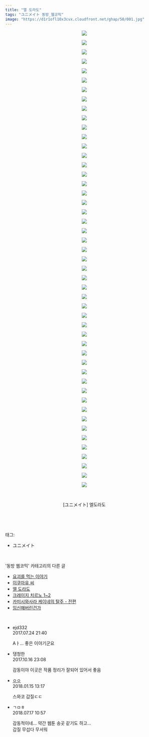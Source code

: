 ```yaml
---
title: "엘 도라도"
tags: "ユニメイト 동방_웹코믹"
image: "https://d1r1ofl10x3cvx.cloudfront.net/ghap/50/001.jpg"
---
```

<div class="article">
<p style="text-align: center; clear: none; float: none;"><img src="{{ site.imgserver7 }}/ghap/50/001.jpg"/></p>
<p style="text-align: center; clear: none; float: none;"><img src="{{ site.imgserver7 }}/ghap/50/002.jpg"/></p>
<p style="text-align: center; clear: none; float: none;"><img src="{{ site.imgserver7 }}/ghap/50/003.jpg"/></p>
<p style="text-align: center; clear: none; float: none;"><img src="{{ site.imgserver7 }}/ghap/50/004.jpg"/></p>
<p style="text-align: center; clear: none; float: none;"><img src="{{ site.imgserver7 }}/ghap/50/005.jpg"/></p>
<p style="text-align: center; clear: none; float: none;"><img src="{{ site.imgserver7 }}/ghap/50/006.jpg"/></p>
<p style="text-align: center; clear: none; float: none;"><img src="{{ site.imgserver7 }}/ghap/50/007.jpg"/></p>
<p style="text-align: center; clear: none; float: none;"><img src="{{ site.imgserver7 }}/ghap/50/008.jpg"/></p>
<p style="text-align: center; clear: none; float: none;"><img src="{{ site.imgserver7 }}/ghap/50/009.jpg"/></p>
<p style="text-align: center; clear: none; float: none;"><img src="{{ site.imgserver7 }}/ghap/50/010.jpg"/></p>
<p style="text-align: center; clear: none; float: none;"><img src="{{ site.imgserver7 }}/ghap/50/011.jpg"/></p>
<p style="text-align: center; clear: none; float: none;"><img src="{{ site.imgserver7 }}/ghap/50/012.jpg"/></p>
<p style="text-align: center; clear: none; float: none;"><img src="{{ site.imgserver7 }}/ghap/50/013.jpg"/></p>
<p style="text-align: center; clear: none; float: none;"><img src="{{ site.imgserver7 }}/ghap/50/014.jpg"/></p>
<p style="text-align: center; clear: none; float: none;"><img src="{{ site.imgserver7 }}/ghap/50/015.jpg"/></p>
<p style="text-align: center; clear: none; float: none;"><img src="{{ site.imgserver7 }}/ghap/50/016.jpg"/></p>
<p style="text-align: center; clear: none; float: none;"><img src="{{ site.imgserver7 }}/ghap/50/017.jpg"/></p>
<p style="text-align: center; clear: none; float: none;"><img src="{{ site.imgserver7 }}/ghap/50/018.jpg"/></p>
<p style="text-align: center; clear: none; float: none;"><img src="{{ site.imgserver7 }}/ghap/50/019.jpg"/></p>
<p style="text-align: center; clear: none; float: none;"><img src="{{ site.imgserver7 }}/ghap/50/020.jpg"/></p>
<p style="text-align: center; clear: none; float: none;"><img src="{{ site.imgserver7 }}/ghap/50/021.jpg"/></p>
<p style="text-align: center; clear: none; float: none;"><img src="{{ site.imgserver7 }}/ghap/50/022.jpg"/></p>
<p style="text-align: center; clear: none; float: none;"><img src="{{ site.imgserver7 }}/ghap/50/023.jpg"/></p>
<p style="text-align: center; clear: none; float: none;"><img src="{{ site.imgserver7 }}/ghap/50/024.jpg"/></p>
<p style="text-align: center; clear: none; float: none;"><img src="{{ site.imgserver7 }}/ghap/50/025.jpg"/></p>
<p style="text-align: center; clear: none; float: none;"><img src="{{ site.imgserver7 }}/ghap/50/026.jpg"/></p>
<p style="text-align: center; clear: none; float: none;"><img src="{{ site.imgserver7 }}/ghap/50/027.jpg"/></p>
<p style="text-align: center; clear: none; float: none;"><img src="{{ site.imgserver7 }}/ghap/50/028.jpg"/></p>
<p style="text-align: center; clear: none; float: none;"><img src="{{ site.imgserver7 }}/ghap/50/029.jpg"/></p>
<p style="text-align: center; clear: none; float: none;"><img src="{{ site.imgserver7 }}/ghap/50/030.jpg"/></p>
<p style="text-align: center; clear: none; float: none;"><img src="{{ site.imgserver7 }}/ghap/50/031.jpg"/></p>
<p style="text-align: center; clear: none; float: none;"><img src="{{ site.imgserver7 }}/ghap/50/032.jpg"/></p>
<p style="text-align: center; clear: none; float: none;"><img src="{{ site.imgserver7 }}/ghap/50/033.jpg"/></p>
<p style="text-align: center; clear: none; float: none;"><img src="{{ site.imgserver7 }}/ghap/50/034.jpg"/></p>
<p style="text-align: center; clear: none; float: none;"><img src="{{ site.imgserver7 }}/ghap/50/035.jpg"/></p>
<p style="text-align: center; clear: none; float: none;"><img src="{{ site.imgserver7 }}/ghap/50/036.jpg"/></p>
<p style="text-align: center; clear: none; float: none;"><img src="{{ site.imgserver7 }}/ghap/50/037.jpg"/></p>
<p style="text-align: center; clear: none; float: none;"><img src="{{ site.imgserver7 }}/ghap/50/038.jpg"/></p>
<p style="text-align: center; clear: none; float: none;"><img src="{{ site.imgserver7 }}/ghap/50/039.jpg"/></p>
<p style="text-align: center; clear: none; float: none;"><img src="{{ site.imgserver7 }}/ghap/50/040.jpg"/></p>
<p style="text-align: center; clear: none; float: none;"><img src="{{ site.imgserver7 }}/ghap/50/041.jpg"/></p>
<p style="text-align: center; clear: none; float: none;"><img src="{{ site.imgserver7 }}/ghap/50/042.jpg"/></p>
<p style="text-align: center; clear: none; float: none;"><img src="{{ site.imgserver7 }}/ghap/50/043.jpg"/></p>
<p style="text-align: center; clear: none; float: none;"><img src="{{ site.imgserver7 }}/ghap/50/044.jpg"/></p>
<p style="text-align: center; clear: none; float: none;"><img src="{{ site.imgserver7 }}/ghap/50/045.jpg"/></p>
<p style="text-align: center; clear: none; float: none;"><img src="{{ site.imgserver7 }}/ghap/50/046.jpg"/></p>
<p style="text-align: center; clear: none; float: none;"><img src="{{ site.imgserver7 }}/ghap/50/047.jpg"/></p>
<p style="text-align: center; clear: none; float: none;"><img src="{{ site.imgserver7 }}/ghap/50/048.jpg"/></p>
<p style="text-align: center; clear: none; float: none;"><img src="{{ site.imgserver7 }}/ghap/50/049.jpg"/></p>
<p style="text-align: center; clear: none; float: none;"><br/></p>
<p style="text-align: center; clear: none; float: none;">[ユニメイト] 엘도라도</p>
<p><br/></p>
</div><br/>
<div class="tagTrail">
<p>태그: </p>
<ul>
<li>ユニメイト</li>
</ul>
</div><br/>
<div class="another">
<p>'동방 웹코믹' 카테고리의 다른 글</p>
<ul>
<li><a href="/ghap_57">요괴를 먹는 이야기</a></li>
<li><a href="/ghap_54">이쿠마유 씨</a></li>
<li><a href="/ghap_50">엘 도라도</a></li>
<li><a href="/ghap_44">크레이지 치르노 1~2</a></li>
<li><a href="/ghap_41">카미시와사라 케이네의 탈주 - 전편</a></li>
<li><a href="/ghap_39">임신해버린건가</a></li>
</ul>
</div><br/>
<div class="cb_module cb_fluid">
<div class="cb_wrt cb_profile">
<div class="comment">
<ul>
<li class="cb_thumb_off" id="comment15043368">
<div class="cb_comment_area">
<div class="cb_info_area">
<div class="cb_section">
<span class="cb_nick_name">ejd332</span>
</div>
<div class="cb_section">
<span class="cb_date">2017.07.24 21:40 </span>
</div>
</div>
<div class="cb_dsc_comment">
<p class="cb_dsc">
											Aㅏ... 좋은 이야기군요
										</p>
</div>
</div></li>
<li class="cb_thumb_off" id="comment15107051">
<div class="cb_comment_area">
<div class="cb_info_area">
<div class="cb_section">
<span class="cb_nick_name">댕청한</span>
</div>
<div class="cb_section">
<span class="cb_date">2017.10.16 23:08 </span>
</div>
</div>
<div class="cb_dsc_comment">
<p class="cb_dsc">
											감동이야 이곳은 작품 정리가 잘되어 있어서 좋음
										</p>
</div>
</div></li>
<li class="cb_thumb_off" id="comment15174718">
<div class="cb_comment_area">
<div class="cb_info_area">
<div class="cb_section">
<span class="cb_nick_name"> <a href="http://http:/ㄱㄷ극딧ㅇ7z8au1bh" onclick="return openLinkInNewWindow(this)">ㅇㅇ</a></span>
</div>
<div class="cb_section">
<span class="cb_date">2018.01.15 13:17 </span>
</div>
</div>
<div class="cb_dsc_comment">
<p class="cb_dsc">
											스와코 갑질ㄷㄷ
										</p>
</div>
</div></li>
<li class="cb_thumb_off" id="comment15288499">
<div class="cb_comment_area">
<div class="cb_info_area">
<div class="cb_section">
<span class="cb_nick_name">ㄱㅁㅎ</span>
</div>
<div class="cb_section">
<span class="cb_date">2018.07.17 10:57 </span>
</div>
</div>
<div class="cb_dsc_comment">
<p class="cb_dsc">
											감동적이네... 약간 웹툰 송곳 같기도 하고...<br/>
갑질 무섭다 무서워
										</p>
</div>
</div></li>
</ul>
</div>
</div><!-- commentList close -->
</div><br/>
